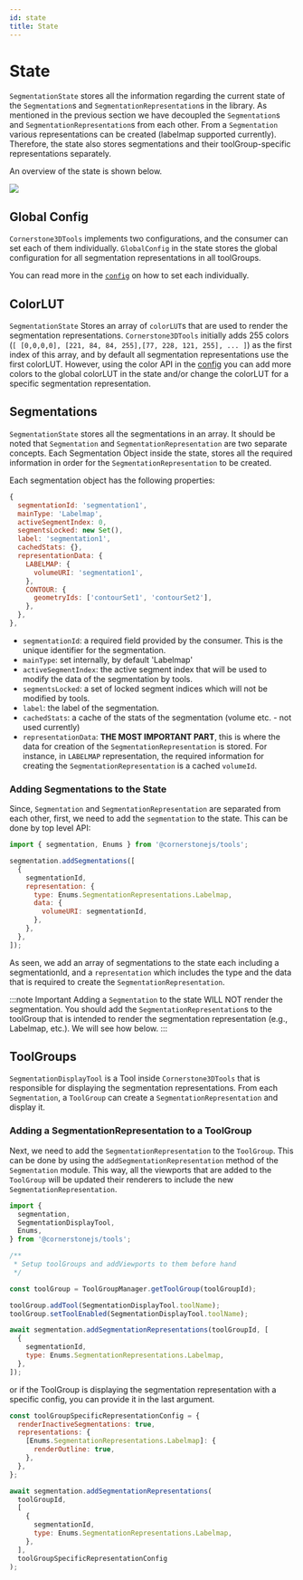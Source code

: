 ```yaml
---
id: state
title: State
---
```


# State

`SegmentationState` stores all the information regarding the current state of the `Segmentation`s
and `SegmentationRepresentation`s in the library. As mentioned in the previous section
we have decoupled the `Segmentation`s and `SegmentationRepresentation`s from each other.
From a `Segmentation` various representations can be created (labelmap supported currently).
Therefore, the state also stores segmentations and their toolGroup-specific representations separately.

An overview of the state is shown below.

<div style={{textAlign: 'center', width:"80%"}}>

![](../../../assets/segmentation-state.png)

</div>

## Global Config

`Cornerstone3DTools` implements two configurations, and the consumer
can set each of them individually. `GlobalConfig` in the state
stores the global configuration for all segmentation representations in all toolGroups.

You can read more in the [`config`](./config.md) on how to set each individually.

## ColorLUT

`SegmentationState` Stores an array of `colorLUT`s that are used to render the segmentation representations.
`Cornerstone3DTools` initially adds 255 colors (`[ [0,0,0,0], [221, 84, 84, 255],[77, 228, 121, 255], ... ]`) as the
first index of this array, and by default all segmentation representations use the first colorLUT.
However, using the color API in the [config](./config.md#color-api) you can add more colors to the global colorLUT
in the state and/or change the colorLUT for a specific segmentation representation.

## Segmentations

`SegmentationState` stores all the segmentations in an array. It should be noted that
`Segmentation` and `SegmentationRepresentation` are two separate concepts.
Each Segmentation Object inside the state, stores all the required information
in order for the `SegmentationRepresentation` to be created.

Each segmentation object has the following properties:

```js
{
  segmentationId: 'segmentation1',
  mainType: 'Labelmap',
  activeSegmentIndex: 0,
  segmentsLocked: new Set(),
  label: 'segmentation1',
  cachedStats: {},
  representationData: {
    LABELMAP: {
      volumeURI: 'segmentation1',
    },
    CONTOUR: {
      geometryIds: ['contourSet1', 'contourSet2'],
    },
  },
},
```

- `segmentationId`: a required field provided by the consumer. This is the unique identifier for the segmentation.
- `mainType`: set internally, by default 'Labelmap'
- `activeSegmentIndex`: the active segment index that will be used
  to modify the data of the segmentation by tools.
- `segmentsLocked`: a set of locked segment indices which will not be modified by tools.
- `label`: the label of the segmentation.
- `cachedStats`: a cache of the stats of the segmentation (volume etc. - not used currently)
- `representationData`: **THE MOST IMPORTANT PART**, this is where
  the data for creation of the `SegmentationRepresentation` is stored.
  For instance, in `LABELMAP` representation, the required information for creating the `SegmentationRepresentation` is a cached `volumeId`.

### Adding Segmentations to the State

Since, `Segmentation` and `SegmentationRepresentation` are separated from each other, first,
we need to add the `segmentation` to the state. This can be done by
top level API:

```js
import { segmentation, Enums } from '@cornerstonejs/tools';

segmentation.addSegmentations([
  {
    segmentationId,
    representation: {
      type: Enums.SegmentationRepresentations.Labelmap,
      data: {
        volumeURI: segmentationId,
      },
    },
  },
]);
```

As seen, we add an array of segmentations to the state each
including a segmentationId, and a `representation` which includes
the type and the data that is required to create the `SegmentationRepresentation`.

:::note Important
Adding a `Segmentation` to the state WILL NOT render the segmentation. You should
add the `SegmentationRepresentation`s to the toolGroup that is intended to render
the segmentation representation (e.g., Labelmap, etc.). We will see how below.
:::

## ToolGroups

`SegmentationDisplayTool` is a Tool inside `Cornerstone3DTools` that is responsible for
displaying the segmentation representations. From each `Segmentation`, a `ToolGroup` can
create a `SegmentationRepresentation` and display it.

### Adding a SegmentationRepresentation to a ToolGroup

Next, we need to add the `SegmentationRepresentation` to the `ToolGroup`. This can be done by
using the `addSegmentationRepresentation` method of the `Segmentation` module. This way,
all the viewports that are added to the `ToolGroup` will be updated their renderers
to include the new `SegmentationRepresentation`.

```js
import {
  segmentation,
  SegmentationDisplayTool,
  Enums,
} from '@cornerstonejs/tools';

/**
 * Setup toolGroups and addViewports to them before hand
 */

const toolGroup = ToolGroupManager.getToolGroup(toolGroupId);

toolGroup.addTool(SegmentationDisplayTool.toolName);
toolGroup.setToolEnabled(SegmentationDisplayTool.toolName);

await segmentation.addSegmentationRepresentations(toolGroupId, [
  {
    segmentationId,
    type: Enums.SegmentationRepresentations.Labelmap,
  },
]);
```

or if the ToolGroup is displaying the segmentation representation with a specific config, you can provide it in the last argument.

```js
const toolGroupSpecificRepresentationConfig = {
  renderInactiveSegmentations: true,
  representations: {
    [Enums.SegmentationRepresentations.Labelmap]: {
      renderOutline: true,
    },
  },
};

await segmentation.addSegmentationRepresentations(
  toolGroupId,
  [
    {
      segmentationId,
      type: Enums.SegmentationRepresentations.Labelmap,
    },
  ],
  toolGroupSpecificRepresentationConfig
);
```
